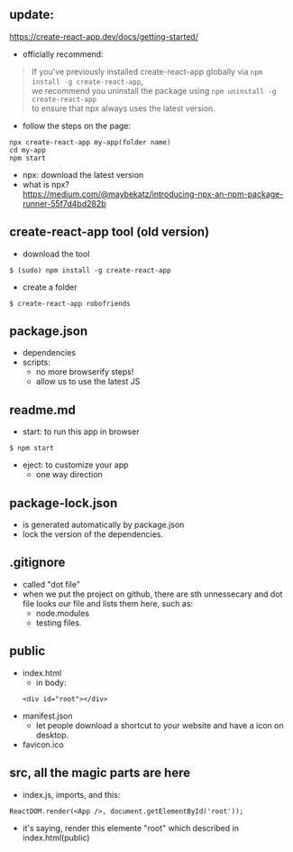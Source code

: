 ## update:
https://create-react-app.dev/docs/getting-started/
- officially recommend:

> If you've previously installed create-react-app globally via ```npm install -g create-react-app```,     
> we recommend you uninstall the package using ```npm uninstall -g create-react-app```      
> to ensure that npx always uses the latest version.

- follow the steps on the page:
```
npx create-react-app my-app(folder name)
cd my-app
npm start
```
- npx: download the latest version
- what is npx?  
https://medium.com/@maybekatz/introducing-npx-an-npm-package-runner-55f7d4bd282b

## create-react-app tool (old version)

- download the tool
```
$ (sudo) npm install -g create-react-app
```

- create a folder
```
$ create-react-app robofriends
```

## package.json

- dependencies
- scripts:
  - no more browserify steps!
  - allow us to use the latest JS
  
## readme.md

- start: to run this app in browser
```
$ npm start
```

- eject: to customize your app
  - one way direction
  
## package-lock.json
- is generated automatically by package.json
- lock the version of the dependencies.

## .gitignore
- called "dot file"
- when we put the project on github, there are sth unnessecary and dot file looks our file and lists them here, such as:
  - node.modules
  - testing files.
  
## public
  
- index.html
  - in body:
  ```
  <div id="root"></div>
  ```
- manifest.json
  - let people download a shortcut to your website and have a icon on desktop.
- favicon.ico



## src, all the magic parts are here

- index.js, imports, and this:
```
ReactDOM.render(<App />, document.getElementById('root'));
```
- it's saying, render this elemente "root" which described in index.html(public)


